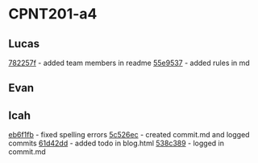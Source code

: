 # CPNT201-a4

## Lucas
[782257f](https://github.com/lucas-cq/cpnt201-a4/commit/782257ff27cb4f02c349dd5d5dce35a52f349865) - added team members in readme
[55e9537](https://github.com/lucas-cq/cpnt201-a4/commit/55e953777118bd06015c897e26b08981589e724e) - added rules in md
[]()
[]()

## Evan
[]()
[]()
[]()
[]()

## Icah
[eb6f1fb](https://github.com/Icahpv/cpnt201-a4-1/commit/eb6f1fb0830762e4c0f59fb731302d1cc87f335c) - fixed spelling errors 
[5c526ec](https://github.com/lucas-cq/cpnt201-a4/commit/5c526ecc73a3c15a3077f479ca06c97cc2cddc3e) - created commit.md and logged commits 
[61d42dd](https://github.com/Icahpv/cpnt201-a4-1/commit/61d42dd2bfd28183bae133615025e14affab5df0) - added todo in blog.html 
[538c389](https://github.com/lucas-cq/cpnt201-a4/commit/538c389cbb009bb4d196f5ab15aa5c9459ce5854) - logged in commit.md